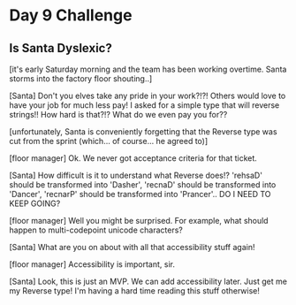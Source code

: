 # Day 9 Challenge

## Is Santa Dyslexic?

[it's early Saturday morning and the team has been working overtime. Santa storms into the factory floor shouting..]

[Santa] Don't you elves take any pride in your work?!?! Others would love to have your job for much less pay! I asked for a simple type that will reverse strings!! How hard is that?!? What do we even pay you for??

[unfortunately, Santa is conveniently forgetting that the Reverse type was cut from the sprint (which... of course... he agreed to)]

[floor manager] Ok. We never got acceptance criteria for that ticket.

[Santa] How difficult is it to understand what Reverse does!? 'rehsaD' should be transformed into 'Dasher', 'recnaD' should be transformed into 'Dancer', 'recnarP' should be transformed into 'Prancer'.. DO I NEED TO KEEP GOING?

[floor manager] Well you might be surprised. For example, what should happen to multi-codepoint unicode characters?

[Santa] What are you on about with all that accessibility stuff again!

[floor manager] Accessibility is important, sir.

[Santa] Look, this is just an MVP. We can add accessibility later. Just get me my Reverse type! I'm having a hard time reading this stuff otherwise!
